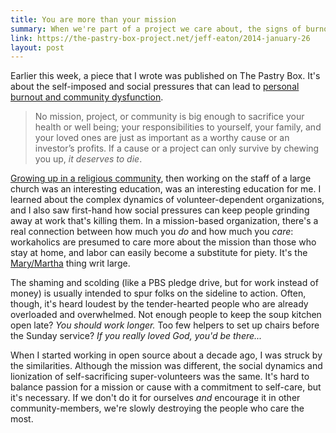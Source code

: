 ```yaml
---
title: You are more than your mission
summary: When we're part of a project we care about, the signs of burnout can sneak up on us.
link: https://the-pastry-box-project.net/jeff-eaton/2014-january-26
layout: post
---
```

Earlier this week, a piece that I wrote was published on The Pastry Box. It's about the self-imposed and social pressures that can lead to [personal burnout and community dysfunction](https://the-pastry-box-project.net/jeff-eaton/2014-january-26).

> No mission, project, or community is big enough to sacrifice your health or well being; your responsibilities to yourself, your family, and your loved ones are just as important as a worthy cause or an investor’s profits. If a cause or a project can only survive by chewing you up, *it deserves to die*.

[Growing up in a religious community](https://medium.com/growing-up-goddy), then working on the staff of a large church was an interesting education, was an interesting education for me. I learned about the complex dynamics of volunteer-dependent organizations, and I also saw first-hand how social pressures can keep people grinding away at work that's killing them. In a mission-based organization, there's a real connection between how much you *do* and how much you *care*: workaholics are presumed to care more about the mission than those who stay at home, and labor can easily become a substitute for piety. It's the [Mary/Martha](http://www.biblegateway.com/passage/?search=Luke+10%3A38-42) thing writ large.

The shaming and scolding (like a PBS pledge drive, but for work instead of money) is usually intended to spur folks on the sideline to action. Often, though, it's heard loudest by the tender-hearted people who are already overloaded and overwhelmed. Not enough people to keep the soup kitchen open late? *You should work longer.* Too few helpers to set up chairs before the Sunday service? *If you really loved God, you'd be there...*

When I started working in open source about a decade ago, I was struck by the similarities. Although the mission was different, the social dynamics and lionization of self-sacrificing super-volunteers was the same. It's hard to balance passion for a mission or cause with a commitment to self-care, but it's necessary. If we don't do it for ourselves *and* encourage it in other community-members, we're slowly destroying the people who care the most.
